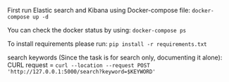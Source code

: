 First run Elastic search and Kibana using Docker-compose file:
`docker-compose up -d`

You can check the docker status by using:
`docker-compose ps`

To install requirements please run:
`pip install -r requirements.txt`

search keywords (Since the task is for search only, documenting it alone):
CURL request = `curl --location --request POST 'http://127.0.0.1:5000/search?keyword=$KEYWORD'`
